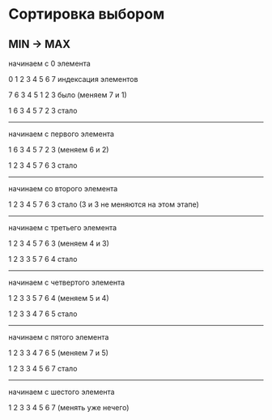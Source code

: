 # __Сортировка выбором__

## __MIN -> MAX__
 начинаем c 0 элемента

 0  1  2  3  4  5  6  7 индексация элементов

 7  6  3  4  5  1  2  3 было (меняем 7 и 1)

 1  6  3  4  5  7  2  3 стало

 ---

 начинаем с первого элемента

 1  6  3  4  5  7  2  3 (меняем 6 и 2)
 
 1  2  3  4  5  7  6  3 стало 
 
 ---

начинаем cо второго элемента     

 1  2  3  4  5  7  6  3 стало (3 и 3 не меняются на этом этапе)
 
 ---

начинаем с третьего элемента  

 1  2  3  4  5  7  6  3 (меняем 4 и 3)

 1  2  3  3  5  7  6  4 стало 
 
 ---

 начинаем с четвертого элемента   

 1  2  3  3  5  7  6  4 (меняем 5 и 4)

 1  2  3  3  4  7  6  5 стало 
 
 ---

начинаем с пятого элемента   

 1  2  3  3  4  7  6  5 (меняем 7 и 5)

 1  2  3  3  4  5  6  7 стало 
 
 ---

 начинаем с шестого элемента  

 1  2  3  3  4  5  6  7 (менять уже нечего)
 